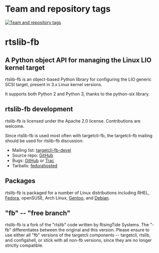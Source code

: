 Team and repository tags
========================

[![Team and repository tags](http://governance.openstack.org/badges/deb-python-rtslib-fb.svg)](http://governance.openstack.org/reference/tags/index.html)

<!-- Change things from this point on -->

rtslib-fb
=========

A Python object API for managing the Linux LIO kernel target
------------------------------------------------------------
rtslib-fb is an object-based Python library for configuring the LIO
generic SCSI target, present in 3.x Linux kernel versions.

It supports both Python 2 and Python 3, thanks to the python-six library.

rtslib-fb development
---------------------
rtslib-fb is licensed under the Apache 2.0 license. Contributions are welcome.

Since rtslib-fb is used most often with targetcli-fb, the targetcli-fb
mailing should be used for rtslib-fb discussion.

 * Mailing list: [targetcli-fb-devel](https://lists.fedorahosted.org/mailman/listinfo/targetcli-fb-devel)
 * Source repo: [GitHub](https://github.com/open-iscsi/rtslib-fb)
 * Bugs: [GitHub](https://github.com/open-iscsi/rtslib-fb/issues) or [Trac](https://fedorahosted.org/targetcli-fb/)
 * Tarballs: [fedorahosted](https://fedorahosted.org/releases/t/a/targetcli-fb/)

Packages
--------
rtslib-fb is packaged for a number of Linux distributions including
RHEL,
[Fedora](https://apps.fedoraproject.org/packages/python-rtslib),
openSUSE, Arch Linux,
[Gentoo](https://packages.gentoo.org/packages/dev-python/rtslib-fb), and
[Debian](https://tracker.debian.org/pkg/python-rtslib-fb).

"fb" -- "free branch"
---------------------

rtslib-fb is a fork of the "rtslib" code written by RisingTide Systems.
The "-fb" differentiates between the original and this version.
Please ensure to use either all "fb" versions of the targetcli components --
targetcli, rtslib, and configshell, or stick with all non-fb versions, since
they are no longer strictly compatible.

